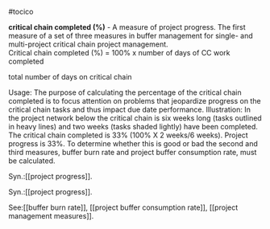 #tocico

<b>critical chain completed (%)</b> -  A measure of project progress.  The first measure of a set of three measures in buffer management for single- and multi-project critical chain project management.   
Critical chain completed (%) =  100%
 x
number of days of CC work completed

 
total number of days on critical chain 
 
Usage: The purpose of calculating the percentage of the critical chain completed is to focus attention on problems that jeopardize progress on the critical chain tasks and thus impact due date performance.
Illustration: In the project network below the critical chain is six weeks long (tasks outlined in heavy lines) and two weeks (tasks shaded lightly) have been completed.  The critical chain completed is 33% (100% X 2 weeks/6 weeks).  Project progress is 33%.  To determine whether this is good or bad the second and third measures, buffer burn rate and project buffer consumption rate, must be calculated.

 

Syn.:[[project progress]].

Syn.:[[project progress]].



See:[[buffer burn rate]], [[project buffer consumption rate]], [[project management measures]].



